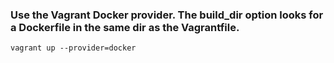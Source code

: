 ### Use the Vagrant Docker provider. The build_dir option looks for a Dockerfile in the same dir as the Vagrantfile.

`vagrant up --provider=docker`

